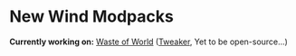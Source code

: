 # New Wind Modpacks
**Currently working on:** [Waste of World](https://github.com/NewWind-Modpacks/Waste-Of-World) ([Tweaker](https://github.com/NewWind-Modpacks/NWTweaks-WasteOfWorld), Yet to be open-source...)
